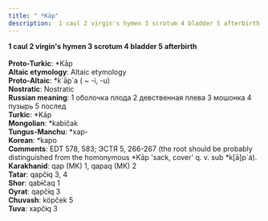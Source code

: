 ```yaml
---
title: " *Kāp"
description:  1 caul 2 virgin's hymen 3 scrotum 4 bladder 5 afterbirth
---
```

<p data-pagefind-weight="0.5">
<strong> 1 caul 2 virgin's hymen 3 scrotum 4 bladder 5 afterbirth</strong><br><br>
<strong>Proto-Turkic</strong>:  *Kāp<br>
<strong>Altaic etymology</strong>:  Altaic etymology<br>
<strong> Proto-Altaic</strong>:  *k`āp`a ( ~ -i, -u)<br>
<strong>Nostratic</strong>:  Nostratic<br>
<strong>Russian meaning</strong>:  1 оболочка плода 2 девственная плева 3 мошонка 4 пузырь 5 послед<br>
<strong>Turkic</strong>:  *Kāp<br>
<strong>Mongolian</strong>:  *kabičak<br>
<strong>Tungus-Manchu</strong>:  *xap-<br>
<strong>Korean</strong>:  *kapo<br>
<strong>Comments</strong>:  EDT 578, 583; ЭСТЯ 5, 266-267 (the root should be probably distinguished from the homonymous *Kāp 'sack, cover' q. v. sub *k[ā]p`á).<br>
<strong>Karakhanid</strong>:  qap (MK) 1, qapaq (MK) 2<br>
<strong>Tatar</strong>:  qapčɨq 3, 4<br>
<strong>Shor</strong>:  qabɨčaq 1<br>
<strong>Oyrat</strong>:  qapčɨq 3<br>
<strong>Chuvash</strong>:  köpček 5<br>
<strong>Tuva</strong>:  xapčɨq 3<br>

</p>
